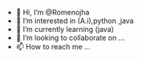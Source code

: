 - 👋 Hi, I’m @Romenojha
- 👀 I’m interested in  (A.i),python ,java
- 🌱 I’m currently learning  (java)
- 💞️ I’m looking to collaborate on ...
- 📫 How to reach me ...

<!---
Romenojha/Romenojha is a ✨ special ✨ repository because its `README.md` (this file) appears on your GitHub profile.
You can click the Preview link to take a look at your changes.
--->
